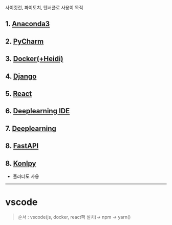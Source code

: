 사이킷런, 파이토치, 텐서플로 사용이 목적

## 1. <a href ="https://github.com/Seongbae103/memo/blob/main/settings/setting(anaconda).md">Anaconda3</a>
## 2. <a href="https://github.com/Seongbae103/memo/blob/main/settings/setting(pycharm).md">PyCharm</a>
## 3. <a href="https://github.com/Seongbae103/memo/blob/main/Docker.md">Docker(+Heidi)</a>
## 4. <a href="https://github.com/Seongbae103/memo/blob/main/drf.md">Django</a>
## 5. <a href="https://github.com/Seongbae103/memo/blob/main/settings/setting(react).md">React</a>
## 6. <a href="https://github.com/Seongbae103/memo/blob/main/settings/setting(IDE).md">Deeplearning IDE</a>
## 7. <a href="https://github.com/Seongbae103/memo/blob/main/settings/setting(deeplearnning).md">Deeplearning</a>
## 8. <a href="https://github.com/Seongbae103/memo/blob/main/settings/setting(fastapi).MD">FastAPI</a>
## 8. <a href="https://github.com/Seongbae103/memo/blob/main/settings/setting(Konlpy).md">Konlpy</a>

- 플러터도 사용
---

# vscode 
> 순서 : vscode(js, docker, react팩 설치)-> npm -> yarn()
